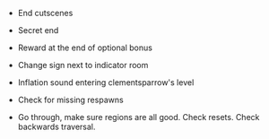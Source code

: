 - End cutscenes
- Secret end
- Reward at the end of optional bonus

- Change sign next to indicator room
- Inflation sound entering clementsparrow's level

- Check for missing respawns
- Go through, make sure regions are all good. Check resets. Check backwards traversal.
